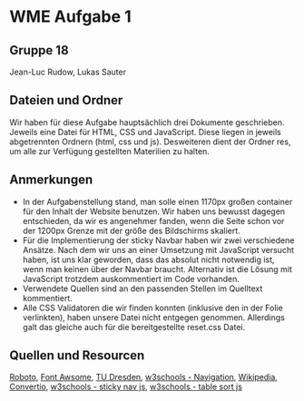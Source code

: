 # WME Aufgabe 1

## Gruppe 18
Jean-Luc Rudow, 
Lukas Sauter

## Dateien und Ordner
Wir haben für diese Aufgabe hauptsächlich drei Dokumente geschrieben. Jeweils eine Datei für HTML, CSS und JavaScript. 
Diese liegen in jeweils abgetrennten Ordnern (html, css und js). 
Desweiteren dient der Ordner res, um alle zur Verfügung gestellten Materilien zu halten. 

## Anmerkungen
* In der Aufgabenstellung stand, man solle einen 1170px großen container für den Inhalt der Website benutzen. Wir haben uns bewusst dagegen entschieden, da wir es angenehmer fanden, wenn die Seite schon vor der 1200px Grenze mit der größe des Bildschirms skaliert. 
* Für die Implementierung der sticky Navbar haben wir zwei verschiedene Ansätze. Nach dem wir uns an einer Umsetzung mit JavaScript versucht haben, ist uns klar geworden, dass das absolut nicht notwendig ist, wenn man keinen über der Navbar braucht. Alternativ ist die Lösung mit JavaScript trotzdem auskommentiert im Code vorhanden.
* Verwendete Quellen sind an den passenden Stellen im Quelltext kommentiert. 
* Alle CSS Validatoren die wir finden konnten (inklusive den in der Folie verlinkten), haben unsere Datei nicht entgegen genommen. Allerdings galt das gleiche auch für die bereitgestellte reset.css Datei.

## Quellen und Resourcen
[Roboto](https://fonts.googleapis.com/css?family=Roboto), 
[Font Awsome](https://use.fontawesome.com/releases/v5.4.1/css/all.css), 
[TU Dresden](https://mt.inf.tu-dresden.de/study/teaching/ws_18-19/wme_18-19/ueb-wme_18-19/), 
[w3schools - Navigation](https://www.w3schools.com/html/tryit.asp?filename=tryhtml_lists_menu), 
[Wikipedia](https://en.wikipedia.org/wiki/Plain_text), 
[Convertio](https://convertio.co/de/csv-html/), 
[w3schools - sticky nav js](https://www.w3schools.com/howto/howto_js_sticky_header.asp), 
[w3schools - table sort js](https://www.w3schools.com/howto/howto_js_sort_table.asp) 
